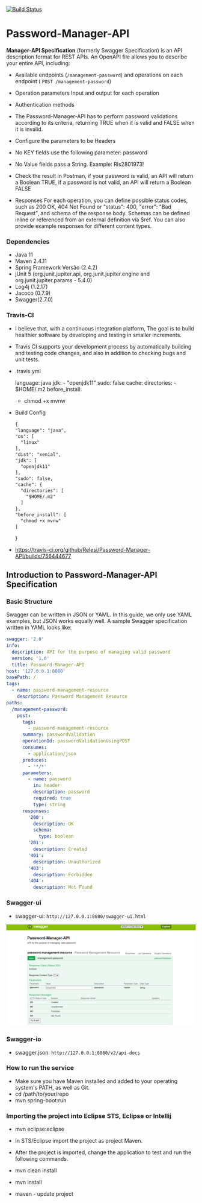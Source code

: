 [![Build Status](https://travis-ci.org/Relesi/Password-Manager-API.svg?branch=master)](https://travis-ci.org/Relesi/Password-Manager-API)

# Password-Manager-API       

**Manager-API Specification** (formerly Swagger Specification) is an API description format for REST APIs. An OpenAPI file allows you to describe your entire API, including:

* Available endpoints (```/management-password```) and operations on each endpoint ( ```POST /management-password```)
* Operation parameters Input and output for each operation
* Authentication methods

	
* The Password-Manager-API has to perform password validations according to its criteria, returning TRUE when it is valid and FALSE when it is invalid.

* Configure the parameters to be Headers
* No KEY fields use the following parameter: password
* No Value fields pass a String. Example: Rls2801973!
* Check the result in Postman, if your password is valid, an API will return a Boolean TRUE, if a password is not valid, an API will return a Boolean FALSE

* Responses
For each operation, you can define possible status codes, such as 200 OK, 404 Not Found or "status": 400,
    "error": "Bad Request", and schema of the response body. Schemas can be defined inline or referenced from an external definition via $ref. You can also provide example responses for different content types.
 
### Dependencies 

* Java 11
* Maven 2.4.11
* Spring Framework Versão (2.4.2) 
* jUnit 5 (org.junit.jupiter.api, org.junit.jupiter.engine and org.junit.jupiter.params - 5.4.0)
* Log4j (1.2.17)
* Jacoco (0.7.9)
* Swagger(2.7.0)


### Travis-CI

* I believe that, with a continuous integration platform, The goal is to build healthier software by developing and testing in smaller increments.
* Travis CI supports your development process by automatically building and testing code changes, and also
in addition to checking bugs and unit tests.

* .travis.yml

	language: java
	jdk:
	  - "openjdk11"
	sudo: false
	cache:
	  directories:
	    - $HOME/.m2
	before_install:
	- chmod +x mvnw    
	
	
* Build Config

	  {
	  "language": "java",
	  "os": [
	    "linux"
	  ],
	  "dist": "xenial",
	  "jdk": [
	    "openjdk11"
	  ],
	  "sudo": false,
	  "cache": {
	    "directories": [
	      "$HOME/.m2"
	    ]
	  },
	  "before_install": [
	    "chmod +x mvnw"
	  ]
	}    
	
* https://travis-ci.org/github/Relesi/Password-Manager-API/builds/756444677


## Introduction to Password-Manager-API Specification

### **Basic Structure**
Swagger can be written in JSON or YAML. In this guide, we only use YAML examples, but JSON works equally well. A sample Swagger specification written in YAML looks like:

```yaml
swagger: '2.0'
info:
  description: API for the purpose of managing valid password
  version: '1.0'
  title: Password-Manager-API
host: '127.0.0.1:8080'
basePath: /
tags:
  - name: password-management-resource
    description: Password Management Resource
paths:
  /management-password:
    post:
      tags:
        - password-management-resource
      summary: passwordValidation
      operationId: passwordValidationUsingPOST
      consumes:
        - application/json
      produces:
        - '*/*'
      parameters:
        - name: password
          in: header
          description: password
          required: true
          type: string
      responses:
        '200':
          description: OK
          schema:
            type: boolean
        '201':
          description: Created
        '401':
          description: Unauthorized
        '403':
          description: Forbidden
        '404':
          description: Not Found
```

### Swagger-ui

* swagger-ui: `http://127.0.0.1:8080/swagger-ui.html`

![Demo-Api](swagger-ui.png)


### Swagger-io

* swagger.json: `http://127.0.0.1:8080/v2/api-docs`


### How to run the service

* Make sure you have Maven installed and added to your operating system's PATH, as well as Git.	
* cd /path/to/your/repo
* mvn spring-boot:run


### Importing the project into Eclipse STS, Eclipse or Intellij

* mvn eclipse:eclipse
	
* In STS/Eclipse import the project as project  Maven.
* After the project is imported, change the application to test and run the following commands.
* mvn clean install
* mvn install 
* maven - update project


